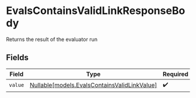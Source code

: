 # EvalsContainsValidLinkResponseBody

Returns the result of the evaluator run


## Fields

| Field                                                                                    | Type                                                                                     | Required                                                                                 | Description                                                                              |
| ---------------------------------------------------------------------------------------- | ---------------------------------------------------------------------------------------- | ---------------------------------------------------------------------------------------- | ---------------------------------------------------------------------------------------- |
| `value`                                                                                  | [Nullable[models.EvalsContainsValidLinkValue]](../models/evalscontainsvalidlinkvalue.md) | :heavy_check_mark:                                                                       | N/A                                                                                      |